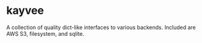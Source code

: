 # kayvee

A collection of quality dict-like interfaces to various backends.  Included are AWS S3, filesystem, and sqlite.